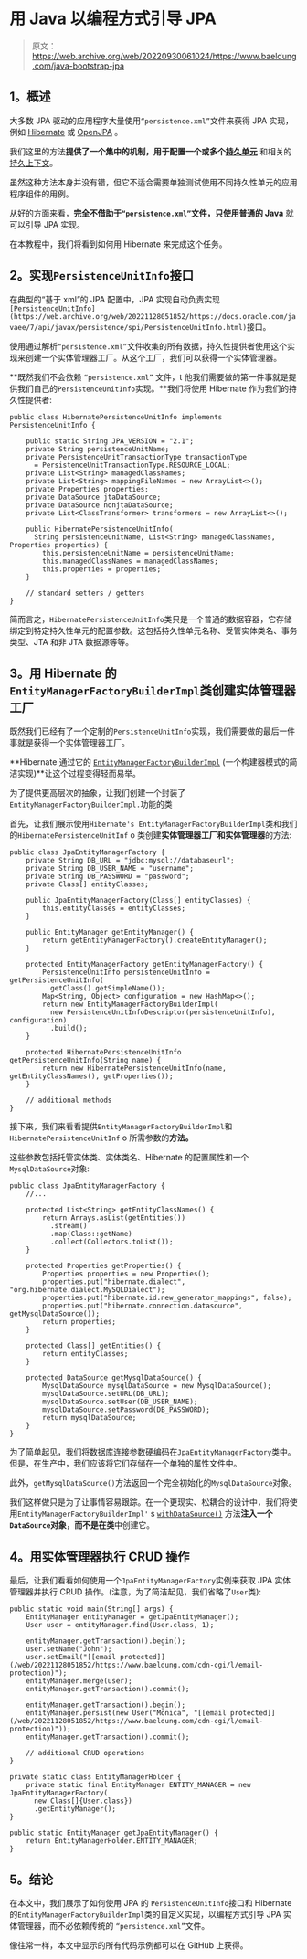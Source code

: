 # 用 Java 以编程方式引导 JPA

> 原文：<https://web.archive.org/web/20220930061024/https://www.baeldung.com/java-bootstrap-jpa>

## 1。概述

大多数 JPA 驱动的应用程序大量使用`“persistence.xml”`文件来获得 JPA 实现，例如 [Hibernate](https://web.archive.org/web/20221128051852/http://hibernate.org/) 或 [OpenJPA](https://web.archive.org/web/20221128051852/https://openjpa.apache.org/) 。

我们这里的方法**提供了一个集中的机制，用于配置一个或多个[持久单元](https://web.archive.org/web/20221128051852/https://docs.oracle.com/cd/E19798-01/821-1841/bnbrj/index.html)** 和相关的[持久上下文](https://web.archive.org/web/20221128051852/https://docs.jboss.org/hibernate/orm/4.0/devguide/en-US/html/ch03.html)。

虽然这种方法本身并没有错，但它不适合需要单独测试使用不同持久性单元的应用程序组件的用例。

从好的方面来看，**完全不借助于`“persistence.xml”`文件，只使用普通的 Java** 就可以引导 JPA 实现。

在本教程中，我们将看到如何用 Hibernate 来完成这个任务。

## 2。实现`PersistenceUnitInfo`接口

在典型的“基于 xml”的 JPA 配置中，JPA 实现自动负责实现 `[PersistenceUnitInfo](https://web.archive.org/web/20221128051852/https://docs.oracle.com/javaee/7/api/javax/persistence/spi/PersistenceUnitInfo.html)`接口。

使用通过解析`“persistence.xml”`文件收集的所有数据，持久性提供者使用这个实现来创建一个实体管理器工厂。从这个工厂，我们可以获得一个实体管理器。

**既然我们不会依赖 `“persistence.xml”` 文件，t 他我们需要做的第一件事就是提供我们自己的`PersistenceUnitInfo`实现。**我们将使用 Hibernate 作为我们的持久性提供者:

```
public class HibernatePersistenceUnitInfo implements PersistenceUnitInfo {

    public static String JPA_VERSION = "2.1";
    private String persistenceUnitName;
    private PersistenceUnitTransactionType transactionType
      = PersistenceUnitTransactionType.RESOURCE_LOCAL;
    private List<String> managedClassNames;
    private List<String> mappingFileNames = new ArrayList<>();
    private Properties properties;
    private DataSource jtaDataSource;
    private DataSource nonjtaDataSource;
    private List<ClassTransformer> transformers = new ArrayList<>();

    public HibernatePersistenceUnitInfo(
      String persistenceUnitName, List<String> managedClassNames, Properties properties) {
        this.persistenceUnitName = persistenceUnitName;
        this.managedClassNames = managedClassNames;
        this.properties = properties;
    }

    // standard setters / getters   
}
```

简而言之，`HibernatePersistenceUnitInfo`类只是一个普通的数据容器，它存储绑定到特定持久性单元的配置参数。这包括持久性单元名称、受管实体类名、事务类型、JTA 和非 JTA 数据源等等。

## 3。用 Hibernate 的`EntityManagerFactoryBuilderImpl`类创建实体管理器工厂

既然我们已经有了一个定制的`PersistenceUnitInfo`实现，我们需要做的最后一件事就是获得一个实体管理器工厂。

**Hibernate 通过它的 [`EntityManagerFactoryBuilderImpl`](https://web.archive.org/web/20221128051852/https://docs.jboss.org/hibernate/orm/5.0/javadocs/org/hibernate/jpa/boot/internal/EntityManagerFactoryBuilderImpl.html) (一个构建器模式的简洁实现)**让这个过程变得轻而易举。

为了提供更高层次的抽象，让我们创建一个封装了`EntityManagerFactoryBuilderImpl.`功能的类

首先，让我们展示使用`Hibernate's EntityManagerFactoryBuilderImpl`类和我们的`HibernatePersistenceUnitInf` o 类创建**实体管理器工厂和实体管理器**的方法:

```
public class JpaEntityManagerFactory {
    private String DB_URL = "jdbc:mysql://databaseurl";
    private String DB_USER_NAME = "username";
    private String DB_PASSWORD = "password";
    private Class[] entityClasses;

    public JpaEntityManagerFactory(Class[] entityClasses) {
        this.entityClasses = entityClasses;
    }

    public EntityManager getEntityManager() {
        return getEntityManagerFactory().createEntityManager();
    }

    protected EntityManagerFactory getEntityManagerFactory() {
        PersistenceUnitInfo persistenceUnitInfo = getPersistenceUnitInfo(
          getClass().getSimpleName());
        Map<String, Object> configuration = new HashMap<>();
        return new EntityManagerFactoryBuilderImpl(
          new PersistenceUnitInfoDescriptor(persistenceUnitInfo), configuration)
          .build();
    }

    protected HibernatePersistenceUnitInfo getPersistenceUnitInfo(String name) {
        return new HibernatePersistenceUnitInfo(name, getEntityClassNames(), getProperties());
    }

    // additional methods
} 
```

接下来，我们来看看提供`EntityManagerFactoryBuilderImpl`和`HibernatePersistenceUnitInf` o 所需参数的**方法。**

这些参数包括托管实体类、实体类名、Hibernate 的配置属性和一个`MysqlDataSource`对象:

```
public class JpaEntityManagerFactory {
    //...

    protected List<String> getEntityClassNames() {
        return Arrays.asList(getEntities())
          .stream()
          .map(Class::getName)
          .collect(Collectors.toList());
    }

    protected Properties getProperties() {
        Properties properties = new Properties();
        properties.put("hibernate.dialect", "org.hibernate.dialect.MySQLDialect");
        properties.put("hibernate.id.new_generator_mappings", false);
        properties.put("hibernate.connection.datasource", getMysqlDataSource());
        return properties;
    }

    protected Class[] getEntities() {
        return entityClasses;
    }

    protected DataSource getMysqlDataSource() {
        MysqlDataSource mysqlDataSource = new MysqlDataSource();
        mysqlDataSource.setURL(DB_URL);
        mysqlDataSource.setUser(DB_USER_NAME);
        mysqlDataSource.setPassword(DB_PASSWORD);
        return mysqlDataSource;
    }
} 
```

为了简单起见，我们将数据库连接参数硬编码在`JpaEntityManagerFactory`类中。但是，在生产中，我们应该将它们存储在一个单独的属性文件中。

此外，`getMysqlDataSource()`方法返回一个完全初始化的`MysqlDataSource`对象。

我们这样做只是为了让事情容易跟踪。在一个更现实、松耦合的设计中，我们将使用`EntityManagerFactoryBuilderImpl'` s [`withDataSource()`](https://web.archive.org/web/20221128051852/https://docs.jboss.org/hibernate/orm/5.0/javadocs/org/hibernate/jpa/boot/internal/EntityManagerFactoryBuilderImpl.html#withDataSource-javax.sql.DataSource-) 方法**注入一个`DataSource`对象，而不是在类**中创建它。

## 4。用实体管理器执行 CRUD 操作

最后，让我们看看如何使用一个`JpaEntityManagerFactory`实例来获取 JPA 实体管理器并执行 CRUD 操作。(注意，为了简洁起见，我们省略了`User`类):

```
public static void main(String[] args) {
    EntityManager entityManager = getJpaEntityManager();
    User user = entityManager.find(User.class, 1);

    entityManager.getTransaction().begin();
    user.setName("John");
    user.setEmail("[[email protected]](/web/20221128051852/https://www.baeldung.com/cdn-cgi/l/email-protection)");
    entityManager.merge(user);
    entityManager.getTransaction().commit();

    entityManager.getTransaction().begin();
    entityManager.persist(new User("Monica", "[[email protected]](/web/20221128051852/https://www.baeldung.com/cdn-cgi/l/email-protection)"));
    entityManager.getTransaction().commit();

    // additional CRUD operations
}

private static class EntityManagerHolder {
    private static final EntityManager ENTITY_MANAGER = new JpaEntityManagerFactory(
      new Class[]{User.class})
      .getEntityManager();
}

public static EntityManager getJpaEntityManager() {
    return EntityManagerHolder.ENTITY_MANAGER;
}
```

## 5。结论

在本文中，我们展示了如何使用 JPA 的 `PersistenceUnitInfo`接口和 Hibernate 的`EntityManagerFactoryBuilderImpl`类的自定义实现，以编程方式引导 JPA 实体管理器，而不必依赖传统的 `“persistence.xml”`文件。

像往常一样，本文中显示的所有代码示例都可以在 GitHub 上获得。